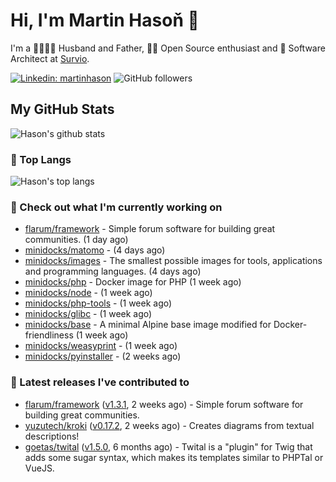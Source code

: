# Hi, I'm Martin Hasoň 👋

I'm a 👨‍👩‍👧‍👦 Husband and Father, 🧑‍💻 Open Source enthusiast and 📐 Software Architect at [Survio](https://www.survio.com).

[![Linkedin: martinhason](https://img.shields.io/badge/-Martin%20Hasoň-blue?style=flat-square&logo=Linkedin&logoColor=white&link=https://www.linkedin.com/in/martinhason/)](https://www.linkedin.com/in/martinhason/)
![GitHub followers](https://img.shields.io/github/followers/hason?label=Follow&style=social)


## My GitHub Stats
![Hason's github stats](https://github-readme-stats.vercel.app/api?username=hason&show_icons=true&include_all_commits=true&theme=dracula&hide_border=true&hide_title=true)

### 💾 Top Langs
![Hason's top langs](https://github-readme-stats.vercel.app/api/top-langs/?username=hason&layout=compact&theme=dracula&hide_border=true&hide_title=true)

### 👷 Check out what I'm currently working on

- [flarum/framework](https://github.com/flarum/framework) - Simple forum software for building great communities. (1 day ago)
- [minidocks/matomo](https://github.com/minidocks/matomo) -  (4 days ago)
- [minidocks/images](https://github.com/minidocks/images) - The smallest possible images for tools, applications and programming languages. (4 days ago)
- [minidocks/php](https://github.com/minidocks/php) - Docker image for PHP (1 week ago)
- [minidocks/node](https://github.com/minidocks/node) -  (1 week ago)
- [minidocks/php-tools](https://github.com/minidocks/php-tools) -  (1 week ago)
- [minidocks/glibc](https://github.com/minidocks/glibc) -  (1 week ago)
- [minidocks/base](https://github.com/minidocks/base) - A minimal Alpine base image modified for Docker-friendliness (1 week ago)
- [minidocks/weasyprint](https://github.com/minidocks/weasyprint) -  (1 week ago)
- [minidocks/pyinstaller](https://github.com/minidocks/pyinstaller) -  (2 weeks ago)

### 🔭 Latest releases I've contributed to

- [flarum/framework](https://github.com/flarum/framework) ([v1.3.1](https://github.com/flarum/framework/releases/tag/v1.3.1), 2 weeks ago) - Simple forum software for building great communities.
- [yuzutech/kroki](https://github.com/yuzutech/kroki) ([v0.17.2](https://github.com/yuzutech/kroki/releases/tag/v0.17.2), 2 weeks ago) - Creates diagrams from textual descriptions!
- [goetas/twital](https://github.com/goetas/twital) ([v1.5.0](https://github.com/goetas/twital/releases/tag/v1.5.0), 6 months ago) - Twital is a &#34;plugin&#34; for Twig that adds some sugar syntax, which makes its templates similar to PHPTal or VueJS.
